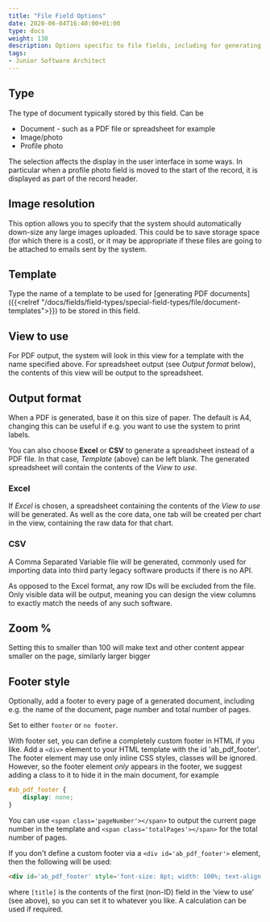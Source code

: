 ```yaml
---
title: "File Field Options"
date: 2020-06-04T16:40:00+01:00
type: docs
weight: 130
description: Options specific to file fields, including for generating documents
tags:
- Junior Software Architect
---
```

## Type
The type of document typically stored by this field. Can be
* Document - such as a PDF file or spreadsheet for example
* Image/photo
* Profile photo

The selection affects the display in the user interface in some ways. In particular when a profile photo field is moved to the start of the record, it is displayed as part of the record header.

## Image resolution
This option allows you to specify that the system should automatically down-size any large images uploaded. This could be to save storage space (for which there is a cost), or it may be appropriate if these files are going to be attached to emails sent by the system.

## Template
Type the name of a template to be used for [generating PDF documents]({{<relref "/docs/fields/field-types/special-field-types/file/document-templates">}}) to be stored in this field.

## View to use
For PDF output, the system will look in this view for a template with the name specified above. For spreadsheet output (see *Output format* below), the contents of this view will be output to the spreadsheet.

## Output format
When a PDF is generated, base it on this size of paper. The default is A4, changing this can be useful if e.g. you want to use the system to print labels.

You can also choose **Excel** or **CSV** to generate a spreadsheet instead of a PDF file. In that case, *Template* (above) can be left blank. The generated spreadsheet will contain the contents of the *View to use*.

### Excel
If *Excel* is chosen, a spreadsheet containing the contents of the *View to use* will be generated. As well as the core data, one tab will be created per chart in the view, containing the raw data for that chart.

### CSV
A Comma Separated Variable file will be generated, commonly used for importing data into third party legacy software products if there is no API.

As opposed to the Excel format, any row IDs will be excluded from the file. Only visible data will be output, meaning you can design the view columns to exactly match the needs of any such software.

## Zoom %
Setting this to smaller than 100 will make text and other content appear smaller on the page, similarly larger bigger

## Footer style
Optionally, add a footer to every page of a generated document, including e.g. the name of the document, page number and total number of pages.

Set to either `footer` or `no footer`.

With footer set, you can define a completely custom footer in HTML if you like. Add a `<div>` element to your HTML template with the id 'ab_pdf_footer'.
The footer element may use only inline CSS styles, classes will be ignored. However, so the footer element *only* appears in the footer, we suggest adding a class to it to hide it in the main document, for example

```css
#ab_pdf_footer {
    display: none;
}
```

You can use `<span class='pageNumber'></span>` to output the current page number in the template and `<span class='totalPages'></span>` for the total number of pages.

If you don't define a custom footer via a `<div id='ab_pdf_footer'>` element, then the following will be used:

```html
<div id='ab_pdf_footer' style='font-size: 8pt; width: 100%; text-align: center'>[title] - page <span class='pageNumber'></span> of <span class='totalPages'></span></div>
```

where `[title]` is the contents of the first (non-ID) field in the ‘view to use’ (see above), so you can set it to whatever you like. A calculation can be used if required.
